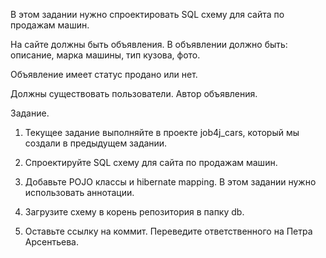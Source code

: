 В этом задании нужно спроектировать SQL схему для сайта по продажам машин.

На сайте должны быть объявления. В объявлении должно быть: описание, марка машины, тип кузова, фото.

Объявление имеет статус продано или нет.

Должны существовать пользователи. Автор объявления.



Задание.

1. Текущее задание выполняйте в проекте job4j_cars, который мы создали в предыдущем задании.

2. Спроектируйте SQL схему для сайта по продажам машин.

3. Добавьте POJO классы и hibernate mapping. В этом задании нужно использовать аннотации.

4. Загрузите схему в корень репозитория в папку db.

5. Оставьте ссылку на коммит. Переведите ответственного на Петра Арсентьева.